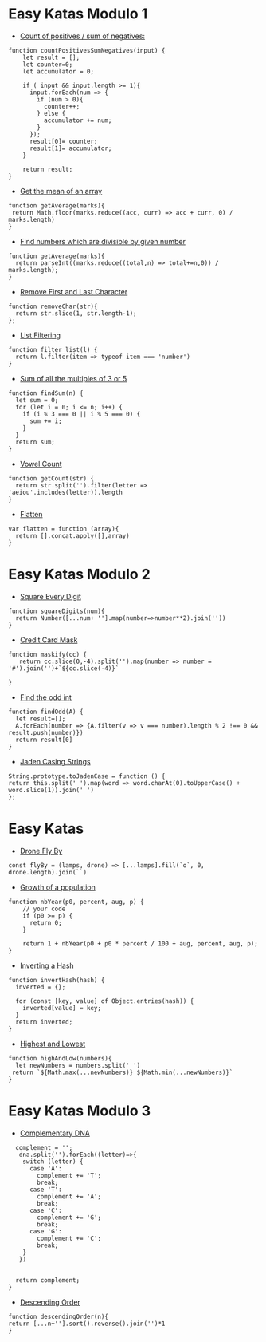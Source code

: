 # Easy Katas Modulo 1

- [Count of positives / sum of negatives: ](https://www.codewars.com/kata/576bb71bbbcf0951d5000044)
```
function countPositivesSumNegatives(input) {
    let result = [];
    let counter=0;
    let accumulator = 0;
    
    if ( input && input.length >= 1){
      input.forEach(num => {
        if (num > 0){
          counter++;
        } else {
          accumulator += num;
        }
      });
      result[0]= counter;
      result[1]= accumulator;
    }
    
    return result;
}
```

- [Get the mean of an array](https://www.codewars.com/kata/563e320cee5dddcf77000158)
```
function getAverage(marks){
 return Math.floor(marks.reduce((acc, curr) => acc + curr, 0) / marks.length)
}
```

- [Find numbers which are divisible by given number](https://www.codewars.com/kata/55edaba99da3a9c84000003b)
```
function getAverage(marks){
  return parseInt((marks.reduce((total,n) => total+=n,0)) / marks.length);
}
```


- [Remove First and Last Character](https://www.codewars.com/kata/56bc28ad5bdaeb48760009b0)
```
function removeChar(str){
  return str.slice(1, str.length-1);
};
```

- [List Filtering](https://www.codewars.com/kata/list-filtering/javascript)

```
function filter_list(l) {
  return l.filter(item => typeof item === 'number')
}
```

- [Sum of all the multiples of 3 or 5](https://www.codewars.com/kata/sum-of-all-the-multiples-of-3-or-5/javascript)

```
function findSum(n) {
  let sum = 0;
  for (let i = 0; i <= n; i++) {
    if (i % 3 === 0 || i % 5 === 0) {
      sum += i;
    }
  }
  return sum;
}
```

- [Vowel Count](https://www.codewars.com/kata/vowel-count)

```
function getCount(str) {
  return str.split('').filter(letter => 'aeiou'.includes(letter)).length
}
```

- [Flatten](https://www.codewars.com/kata/flatten-1/javascript)

```
var flatten = function (array){
  return [].concat.apply([],array)
}
```

# Easy Katas Modulo 2

- [Square Every Digit](https://www.codewars.com/kata/square-every-digit/train/javascript)

```
function squareDigits(num){
  return Number([...num+ ''].map(number=>number**2).join(''))
}
```

- [Credit Card Mask](https://www.codewars.com/kata/credit-card-mask/train/javascript)

```
function maskify(cc) {
   return cc.slice(0,-4).split('').map(number => number = '#').join('')+`${cc.slice(-4)}`

}

```

- [Find the odd int](https://www.codewars.com/kata/find-the-odd-int/train/javascript)

```
function findOdd(A) {
  let result=[];
  A.forEach(number => {A.filter(v => v === number).length % 2 !== 0 && result.push(number)})
  return result[0]
}
```

- [Jaden Casing Strings](https://www.codewars.com/kata/jaden-casing-strings/train/javascript)

```
String.prototype.toJadenCase = function () {
return this.split(' ').map(word => word.charAt(0).toUpperCase() + word.slice(1)).join(' ')
};

```

# Easy Katas

- [Drone Fly By](https://www.codewars.com/kata/drone-fly-by)

```
const flyBy = (lamps, drone) => [...lamps].fill(`o`, 0, drone.length).join(``)
```

- [Growth of a population](https://www.codewars.com/kata/growth-of-a-population)

```
function nbYear(p0, percent, aug, p) {
    // your code
    if (p0 >= p) {
      return 0;
    }

    return 1 + nbYear(p0 + p0 * percent / 100 + aug, percent, aug, p);
}
```

- [Inverting a Hash](https://www.codewars.com/kata/inverting-a-hash/javascript)

```
function invertHash(hash) {
  inverted = {};

  for (const [key, value] of Object.entries(hash)) {
    inverted[value] = key;
  }
  return inverted;
}
```

- [Highest and Lowest](https://www.codewars.com/kata/highest-and-lowest/javascript)

```
function highAndLow(numbers){
  let newNumbers = numbers.split(' ')
 return `${Math.max(...newNumbers)} ${Math.min(...newNumbers)}`
}
```

# Easy Katas Modulo 3

- [Complementary DNA](https://www.codewars.com/kata/complementary-dna/javascript)

```function DNAStrand(dna) {
  complement = '';
   dna.split('').forEach((letter)=>{
    switch (letter) {
      case 'A':
        complement += 'T';
        break;
      case 'T':
        complement += 'A';
        break;
      case 'C':
        complement += 'G';
        break;
      case 'G':
        complement += 'C';
        break;
    }
   })


  return complement;
}
```

- [Descending Order](https://www.codewars.com/kata/descending-order/train/javascript)

```
function descendingOrder(n){
return [...n+''].sort().reverse().join('')*1
}
```
